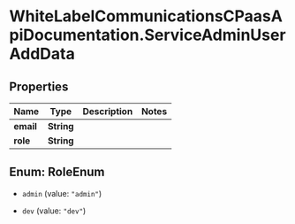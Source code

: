 # WhiteLabelCommunicationsCPaasApiDocumentation.ServiceAdminUserAddData

## Properties

Name | Type | Description | Notes
------------ | ------------- | ------------- | -------------
**email** | **String** |  | 
**role** | **String** |  | 



## Enum: RoleEnum


* `admin` (value: `"admin"`)

* `dev` (value: `"dev"`)




